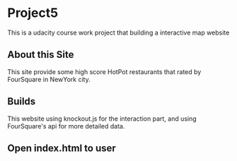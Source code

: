 # Project5
This is a udacity course work project that building a interactive map website

## About this Site
This site provide some high score HotPot restaurants that rated by FourSquare in NewYork city.
## Builds
This website using knockout.js for the interaction part, and using FourSquare's api for more detailed data.

## Open index.html to user
